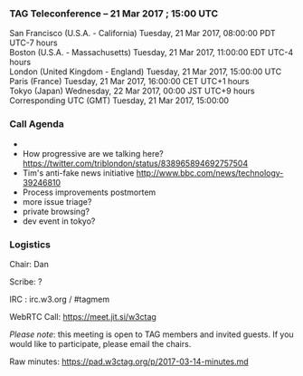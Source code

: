 ### TAG Teleconference – 21 Mar 2017 ; 15:00 UTC

San Francisco (U.S.A. - California)	Tuesday, 21 Mar 2017, 08:00:00	PDT	UTC-7 hours  
Boston (U.S.A. - Massachusetts)	Tuesday, 21 Mar 2017, 11:00:00	EDT	UTC-4 hours  
London (United Kingdom - England)	Tuesday, 21 Mar 2017, 15:00:00	UTC  
Paris (France)	Tuesday, 21 Mar 2017, 16:00:00	CET	UTC+1 hours  
Tokyo (Japan)	Wednesday, 22 Mar 2017, 00:00	JST	UTC+9 hours  
Corresponding UTC (GMT)	Tuesday, 21 Mar 2017, 15:00:00	 

### Call Agenda

* 
* How progressive are we talking here? https://twitter.com/triblondon/status/838965894692757504
* Tim's anti-fake news initiative http://www.bbc.com/news/technology-39246810
* Process improvements postmortem
* more issue triage?
* private browsing?
* dev event in tokyo?

### Logistics

Chair: Dan

Scribe: ?

IRC : irc.w3.org / #tagmem

WebRTC Call: https://meet.jit.si/w3ctag

*Please note*: this meeting is open to TAG members and invited guests. If you would like to participate, please email the chairs.

Raw minutes: https://pad.w3ctag.org/p/2017-03-14-minutes.md
